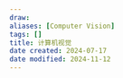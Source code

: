 ```yaml
---
draw:
aliases: [Computer Vision]
tags: []
title: 计算机视觉
date created: 2024-07-17
date modified: 2024-11-12
---
```

